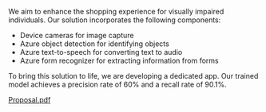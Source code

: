We aim to enhance the shopping experience for visually impaired individuals. Our solution incorporates the following components:

- Device cameras for image capture
- Azure object detection for identifying objects
- Azure text-to-speech for converting text to audio
- Azure form recognizer for extracting information from forms

To bring this solution to life, we are developing a dedicated app. Our trained model achieves a precision rate of 60% and a recall rate of 90.1%.

[Proposal.pdf](https://github.com/Rich627/SQL_Project/blob/main/%E8%B3%87%E6%96%99%E5%BA%AB%E5%B0%88%E6%A1%88.pdf)

